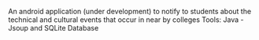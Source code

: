 An android application (under development) to notify to students about the technical and cultural events that occur in near by colleges 
Tools: Java -Jsoup and SQLite Database
